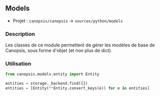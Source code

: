 ## Models

 * Projet : `canopsis/canopsis` -> `sources/python/models`

### Description

Les classes de ce module permettent de gérer les modèles de base de Canopsis,
sous forme d'objet (et non plus de dict).

### Utilisation

```python
from canopsis.models.entity import Entity

entities = storage._backend.find({})
entities = [Entity(**Entity.convert_keys(e)) for e in entities]
```
